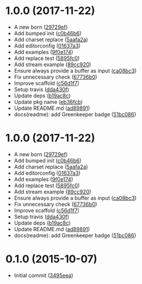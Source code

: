 <a name="1.0.0"></a>
# 1.0.0 (2017-11-22)

* A new born ([29729ef](https://github.com/kikobeats/html-encode/commit/29729ef))
* Add bumped init ([c0b46b6](https://github.com/kikobeats/html-encode/commit/c0b46b6))
* Add charset replace ([5aafa2a](https://github.com/kikobeats/html-encode/commit/5aafa2a))
* Add editorconfig ([01637a3](https://github.com/kikobeats/html-encode/commit/01637a3))
* Add examples ([9f0e174](https://github.com/kikobeats/html-encode/commit/9f0e174))
* Add replace test ([5895fc0](https://github.com/kikobeats/html-encode/commit/5895fc0))
* Add stream example ([89cc920](https://github.com/kikobeats/html-encode/commit/89cc920))
* Ensure always provide a buffer as input ([ca08bc3](https://github.com/kikobeats/html-encode/commit/ca08bc3))
* Fix unnecessary check ([67736b0](https://github.com/kikobeats/html-encode/commit/67736b0))
* Improve scaffold ([c56d1f7](https://github.com/kikobeats/html-encode/commit/c56d1f7))
* Setup travis ([dda430f](https://github.com/kikobeats/html-encode/commit/dda430f))
* Update deps ([b19ac8c](https://github.com/kikobeats/html-encode/commit/b19ac8c))
* Update pkg name ([eb36fcb](https://github.com/kikobeats/html-encode/commit/eb36fcb))
* Update README.md ([ad89891](https://github.com/kikobeats/html-encode/commit/ad89891))
* docs(readme): add Greenkeeper badge ([51bc086](https://github.com/kikobeats/html-encode/commit/51bc086))



<a name="1.0.0"></a>
# 1.0.0 (2017-11-22)

* A new born ([29729ef](https://github.com/kikobeats/html-encode/commit/29729ef))
* Add bumped init ([c0b46b6](https://github.com/kikobeats/html-encode/commit/c0b46b6))
* Add charset replace ([5aafa2a](https://github.com/kikobeats/html-encode/commit/5aafa2a))
* Add editorconfig ([01637a3](https://github.com/kikobeats/html-encode/commit/01637a3))
* Add examples ([9f0e174](https://github.com/kikobeats/html-encode/commit/9f0e174))
* Add replace test ([5895fc0](https://github.com/kikobeats/html-encode/commit/5895fc0))
* Add stream example ([89cc920](https://github.com/kikobeats/html-encode/commit/89cc920))
* Ensure always provide a buffer as input ([ca08bc3](https://github.com/kikobeats/html-encode/commit/ca08bc3))
* Fix unnecessary check ([67736b0](https://github.com/kikobeats/html-encode/commit/67736b0))
* Improve scaffold ([c56d1f7](https://github.com/kikobeats/html-encode/commit/c56d1f7))
* Setup travis ([dda430f](https://github.com/kikobeats/html-encode/commit/dda430f))
* Update deps ([b19ac8c](https://github.com/kikobeats/html-encode/commit/b19ac8c))
* Update README.md ([ad89891](https://github.com/kikobeats/html-encode/commit/ad89891))
* docs(readme): add Greenkeeper badge ([51bc086](https://github.com/kikobeats/html-encode/commit/51bc086))



<a name="0.1.0"></a>
# 0.1.0 (2015-10-07)

* Initial commit ([3495eea](https://github.com/kikobeats/html-encode/commit/3495eea))



